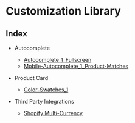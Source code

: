 # Customization Library

## Index

- Autocomplete
  - [Autocomplete_1_Fullscreen](https://github.com/findify/customization-examples/tree/master/Autocomplete/Autocomplete_1_Fullscreen)
  - [Mobile-Autocomplete_1_Product-Matches](https://github.com/findify/customization-examples/tree/master/Autocomplete/Mobile-Autocomplete_1_Product-Matches)

- Product Card
  - [Color-Swatches_1](https://github.com/findify/customization-examples/tree/master/Product-Card/Color-Swatches_1)

- Third Party Integrations
  - [Shopify Multi-Currency](https://github.com/findify/customization-examples/tree/master/Third-Party-Integrations/Shopify_Multi-Currency)
